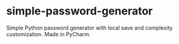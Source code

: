 # simple-password-generator
Simple Python password generator with local save and complexity customization.
Made in PyCharm.
